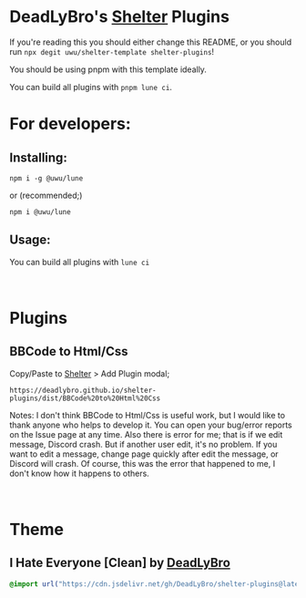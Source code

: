 # DeadLyBro's [Shelter](https://github.com/uwu/shelter) Plugins

If you're reading this you should either change this README,
or you should run `npx degit uwu/shelter-template shelter-plugins`!

You should be using pnpm with this template ideally.

You can build all plugins with `pnpm lune ci`.

# For developers:

## Installing:
```
npm i -g @uwu/lune
```
or (recommended;)
```
npm i @uwu/lune
```

## Usage: 
You can build all plugins with `lune ci`

ㅤㅤㅤㅤ

# Plugins
## BBCode to Html/Css
Copy/Paste to [Shelter](https://github.com/uwu/shelter) > Add Plugin modal;
```
https://deadlybro.github.io/shelter-plugins/dist/BBCode%20to%20Html%20Css
```
Notes:
I don't think BBCode to Html/Css is useful work, but I would like to thank anyone who helps to develop it. You can open your bug/error reports on the Issue page at any time.
Also there is error for me; that is if we edit message, Discord crash. 
But if another user edit, it's no problem. 
If you want to edit a message, change page quickly after edit the message, or Discord will crash. 
Of course, this was the error that happened to me, I don't know how it happens to others.

ㅤㅤㅤㅤ

# Theme
## I Hate Everyone [Clean] by [DeadLyBro](https://github.com/DeadLyBro)
```css
@import url("https://cdn.jsdelivr.net/gh/DeadLyBro/shelter-plugins@latest/theme/iHateEveryone_Clean.theme.css");
```
